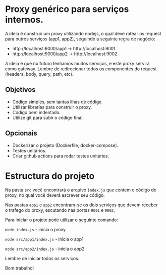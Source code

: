 # Proxy genérico para serviços internos.

A ideia é construir um proxy utilizando nodejs, o qual deve rotear os request para outros serviços (app1, app2), seguindo a seguinte regra de negócio:

- http://localhost:9000/app1 -> http://localhost:9001
- http://localhost:9000/app2 -> http://localhost:9002

A ideia é que no futuro tenhamos muitos serviços, e este proxy servirá como gateway. Lembre de redirecionar todos os componentes do request (headers, body, query, path, etc).

## Objetivos

- Código simples, sem tantas lihas de código.
- Utilizar librarías para construir o proxy.
- Código bem indentado.
- Utilize git para subir o código final.
## Opcionais 

* Dockerizar o projeto (Dockerfile, docker-compose).
* Testes unitários.
* Criar github actions para rodar testes unitários. 

# Estructura do projeto

Na pasta `src` você encontrará o arquivo `index.js` que contem o código do proxy, no qual você deverá escrever seu código.

Nas pastas `app1` e `app2` encontram-se os dois serviços que devem receber o trafego do proxy, escutando nas portas `9001` e `9002`,

Para iniciar o projeto pode utilizar o seguinte comando:

`node index.js` - inicia o proxy

`node src/app1/index.js` - inicia o app1

`node src/app2/index.js` - inicia o app2

Lembre de iniciar todos os serviços.

Bom trabalho!
